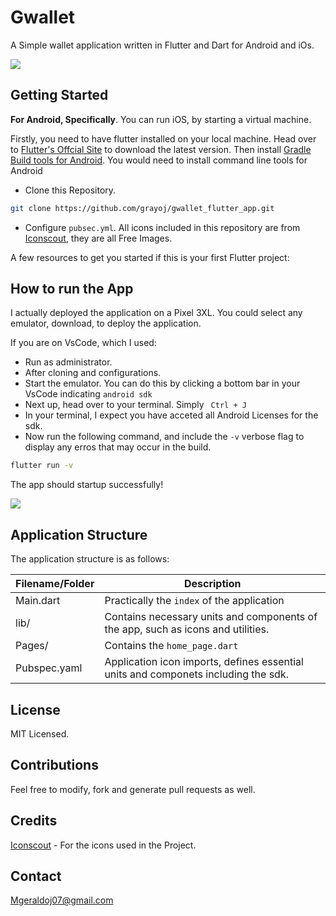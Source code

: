 # Gwallet

A Simple wallet application written in Flutter and Dart for Android and iOs.

<img src="img/app.png">



## Getting Started

<b>For Android, Specifically</b>. You can run iOS, by starting a virtual machine.

Firstly, you need to have flutter installed on your local machine. Head over to <a href="https://flutter.dev">Flutter's Offcial Site</a> to download the latest version. Then install <a href="http://gradle.org">Gradle Build tools for Android</a>. You would need to install command line tools for Android

- Clone this Repository.
```sh
git clone https://github.com/grayoj/gwallet_flutter_app.git
```
- Configure ``pubsec.yml``. All icons included in this repository are from <a href="https://iconscout.com">Iconscout</a>, they are all Free Images.

A few resources to get you started if this is your first Flutter project:

## How to run the App

I actually deployed the application on a Pixel 3XL. You could select any emulator, download, to deploy the application.

If you are on VsCode, which I used:

- Run as administrator.
- After cloning and configurations.
- Start the emulator. You can do this by clicking a bottom bar in your VsCode indicating ``android sdk``
- Next up, head over to your terminal.
Simply `` Ctrl + J``
- In your terminal, I expect you have acceted all Android Licenses for the sdk.
- Now run the following command, and include the ``-v`` verbose flag to display any erros that may occur in the build.
```sh 
flutter run -v
```

The app should startup successfully!

<img src="img/app.gif">

## Application Structure

The application structure is as follows:

| Filename/Folder      | Description |
| ----------- | ----------- |
| Main.dart      | Practically the ``index`` of the application       |
| lib/  | Contains necessary units and components of the app, such as icons and utilities.        |
| Pages/ | Contains the ``home_page.dart``
| Pubspec.yaml | Application icon imports, defines essential units and componets including the sdk.

## License

MIT Licensed.

## Contributions

Feel free to modify, fork and generate pull requests as well.

## Credits

<a href="https://iconscout.com">Iconscout</a> - For the icons used in the Project.

## Contact

Mgeraldoj07@gmail.com
